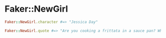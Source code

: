 # Faker::NewGirl

```ruby
Faker::NewGirl.character #=> "Jessica Day"

Faker::NewGirl.quote #=> "Are you cooking a frittata in a sauce pan? What is this – prison?"
```
